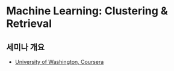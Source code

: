 # Machine Learning: Clustering & Retrieval
## 세미나 개요
- [University of Washington, Coursera](https://www.coursera.org/learn/ml-clustering-and-retrieval)

